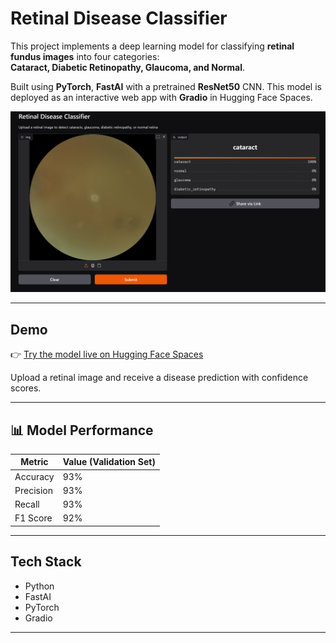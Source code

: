 # Retinal Disease Classifier

This project implements a deep learning model for classifying **retinal fundus images** into four categories:  
**Cataract, Diabetic Retinopathy, Glaucoma, and Normal**.

Built using **PyTorch**, **FastAI** with a pretrained **ResNet50** CNN.
This model is deployed as an interactive web app with **Gradio** in Hugging Face Spaces.

![App Demo](app_demo.PNG)

---

## Demo

👉 [Try the model live on Hugging Face Spaces](https://huggingface.co/spaces/your-username/retina-disease-classifier)

Upload a retinal image and receive a disease prediction with confidence scores.

---

## 📊 Model Performance

| Metric     | Value (Validation Set) |
|------------|------------------------|
| Accuracy   | 93%                  |
| Precision  | 93%                  |
| Recall     | 93%                  |
| F1 Score   | 92%                  |

---

## Tech Stack

- Python
- FastAI
- PyTorch
- Gradio

---


